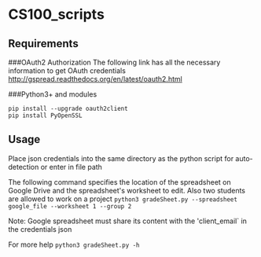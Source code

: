 # CS100_scripts

## Requirements
###OAuth2 Authorization
The following link has all the necessary information to get OAuth credentials
http://gspread.readthedocs.org/en/latest/oauth2.html

###Python3+ and modules
```
pip install --upgrade oauth2client
pip install PyOpenSSL
```

## Usage
Place json credentials into the same directory as the python script for auto-detection or enter in file path

The following command specifies the location of the spreadsheet on Google Drive and the spreadsheet's worksheet to edit. Also two students are allowed to work on a project
`python3 gradeSheet.py --spreadsheet google_file --worksheet 1 --group 2`

Note: Google spreadsheet must share its content with the 'client_email` in the credentials json

For more help
`python3 gradeSheet.py -h`

